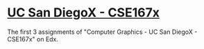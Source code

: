 # [UC San DiegoX - CSE167x](https://www.edx.org/course/computer-graphics-2)

The first 3 assignments of "Computer Graphics - UC San DiegoX -  CSE167x" on Edx.
